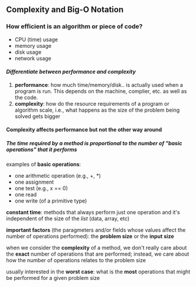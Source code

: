 ## Complexity and Big-O Notation

### How efficient is an algorithm or piece of code?
- CPU (time) usage
- memory usage
- disk usage
- network usage

#### _Differentiate between performance and complexity_
1. **performance**: how much time/memory/disk.. is actually used when a program is run. This depends on the machine, complier, etc. as well as the code.
2. **complexity**: how do the resource requirements of a program or algorithm scale, i.e., what happens as the size of the problem being solved gets bigger

#### Complexity affects performance but not the other way around

##### The time required by a method is proportional to the number of "basic operations" that it performs

examples of **basic operations**:
- one arithmetic operation (e.g., +, *)
- one assignment
- one test (e.g., x == 0)
- one read
- one write (of a primitive type)

**constant time**: methods that always perform just one operation and it's independent of the size of the _list_ (data, array, etc)

**important factors** (the paragmeters and/or fields whose values affect the number of operations performed): the **problem size** or the **input size**

when we consider the **complexity** of a method, we don't really care about the **exact** number of operations that are performed; instead, we care about how the number of operations relates to the problem size

usually interested in the **worst case**: what is the **most** operations that might be performed for a given problem size

